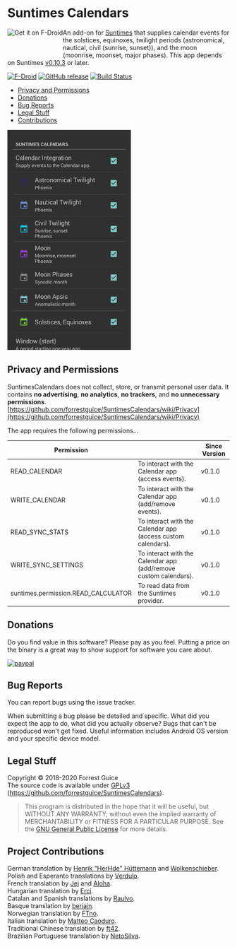 # Suntimes Calendars
<a href="https://f-droid.org/repository/browse/?fdid=com.forrestguice.suntimescalendars" target="_blank">
<img src="https://forrestguice.github.io/SuntimesWidget/assets/images/get-it-on-fdroid.png" alt="Get it on F-Droid" height="68" align="left" /></a>

An add-on for [Suntimes](https://github.com/forrestguice/SuntimesWidget) that supplies calendar events for the solstices, equinoxes, twilight periods (astronomical, nautical, civil (sunrise, sunset)), and the moon (moonrise, moonset, major phases). This app depends on Suntimes [v0.10.3](https://f-droid.org/en/packages/com.forrestguice.suntimeswidget/) or later.

[![F-Droid](https://img.shields.io/f-droid/v/com.forrestguice.suntimescalendars.svg)](https://f-droid.org/en/packages/com.forrestguice.suntimescalendars/)
[![GitHub release](https://img.shields.io/github/release/forrestguice/SuntimesCalendars.svg)](https://github.com/forrestguice/SuntimesCalendars/releases)
[![Build Status](https://travis-ci.org/forrestguice/SuntimesCalendars.svg?branch=master)](https://travis-ci.org/forrestguice/SuntimesCalendars)

* [Privacy and Permissions](#privacy-and-permissions)
* [Donations](#donations)
* [Bug Reports](#bug-reports)
* [Legal Stuff](#legal-stuff)
* [Contributions](#project-contributions)

<img alt="screenshot1" src='fastlane/metadata/android/en-US/images/phoneScreenshots/1.png' width="280px" />

## Privacy and Permissions ##

SuntimesCalendars does not collect, store, or transmit personal user data. It contains <b>no advertising</b>, <b>no analytics</b>, <b>no trackers</b>, and <b>no unnecessary permissions</b>. 
[https://github.com/forrestguice/SuntimesCalendars/wiki/Privacy](https://github.com/forrestguice/SuntimesCalendars/wiki/Privacy)
    
The app requires the following permissions...

|Permission||Since Version|
|---|---|---|
|READ_CALENDAR|To interact with the Calendar app (access events).|v0.1.0|
|WRITE_CALENDAR|To interact with the Calendar app (add/remove events).|v0.1.0|
|READ_SYNC_STATS|To interact with the Calendar app (access custom calendars).|v0.1.0|
|WRITE_SYNC_SETTINGS|To interact with the Calendar app (add/remove custom calendars).|v0.1.0|
|suntimes.permission.READ_CALCULATOR|To read data from the Suntimes provider.|v0.1.0|


## Donations ##

Do you find value in this software? Please pay as you feel. Putting a price on the binary is a great way to show support for software you care about. 

[![paypal](https://www.paypalobjects.com/webstatic/en_US/i/btn/png/silver-rect-paypal-26px.png)](https://www.paypal.com/cgi-bin/webscr?cmd=_s-xclick&hosted_button_id=NZJ5FJBCKY6K2)


## Bug Reports ##

You can report bugs using the issue tracker. 

When submitting a bug please be detailed and specific. What did you expect the app to do, what did you actually observe? Bugs that can't be reproduced won't get fixed. Useful information includes Android OS version and your specific device model.

## Legal Stuff
Copyright © 2018-2020 Forrest Guice <br />
The source code is available under [GPLv3](LICENSE) (https://github.com/forrestguice/SuntimesCalendars).

> This program is distributed in the hope that it will be useful, but WITHOUT ANY WARRANTY; without even the implied warranty of MERCHANTABILITY or FITNESS FOR A PARTICULAR PURPOSE.  See the [GNU General Public License](LICENSE) for more details.

## Project Contributions

German translation by <u>Henrik "HerHde" Hüttemann</u> and <u>Wolkenschieber</u>.<br/>
Polish and Esperanto translations by <u>Verdulo</u>.<br/>
French translation by <u>Jej</u> and <u>Aloha</u>.<br/>
Hungarian translation by <u>Erci</u>.<br/>
Catalan and Spanish translations by <u><a href="https://github.com/Raulvo">Raulvo</a></u>.<br/>
Basque translation by <u>beriain</u>.<br/>
Norwegian translation by <u>FTno</u>.<br/>
Italian translation by <u>Matteo Caoduro</u>.<br/>
Traditional Chinese translation by <u><a href=https://github.com/pggdt>ft42</a></u>.<br />
Brazilian Portuguese translation by <u><a href=https://github.com/netosilva15>NetoSilva</a></u>.<br />
